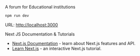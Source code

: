 A forum for Educational institutions

```bash
npm run dev
```

URL: [http://localhost:3000](http://localhost:3000)

Next JS Documentation & Tutorials

- [Next.js Documentation](https://nextjs.org/docs) - learn about Next.js features and API.
- [Learn Next.js](https://nextjs.org/learn) - an interactive Next.js tutorial.
